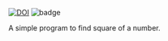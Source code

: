 [![DOI](https://zenodo.org/badge/531588763.svg)](https://zenodo.org/badge/latestdoi/531588763)  ![badge](https://img.shields.io/appveyor/build/Priya_saroj/HW1_csc510?style=plasticic)
 
 A simple program to find square of a number.

